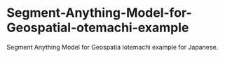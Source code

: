 # Segment-Anything-Model-for-Geospatial-otemachi-example
Segment Anything Model for Geospatia lotemachi example for Japanese.
